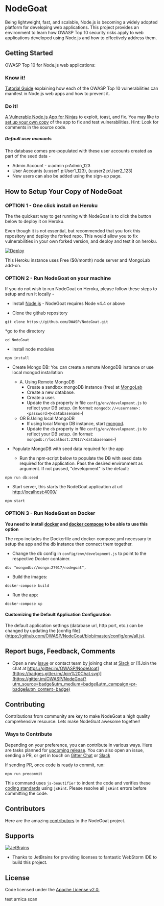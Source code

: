 # NodeGoat

Being lightweight, fast, and scalable, Node.js is becoming a widely adopted platform for developing web applications. This project provides an environment to learn how OWASP Top 10 security risks apply to web applications developed using Node.js and how to effectively address them.

## Getting Started
OWASP Top 10 for Node.js web applications:

### Know it!
[Tutorial Guide](http://nodegoat.herokuapp.com/tutorial) explaining how each of the OWASP Top 10 vulnerabilities can manifest in Node.js web apps and how to prevent it.

### Do it!
[A Vulnerable Node.js App for Ninjas](http://nodegoat.herokuapp.com/) to exploit, toast, and fix. You may like to [set up your own copy](#how-to-setup-your-copy-of-nodegoat) of the app to fix and test vulnerabilities. Hint: Look for comments in the source code.
##### Default user accounts
The database comes pre-populated with these user accounts created as part of the seed data -
* Admin Account - u:admin p:Admin_123
* User Accounts (u:user1 p:User1_123), (u:user2 p:User2_123)
* New users can also be added using the sign-up page.

## How to Setup Your Copy of NodeGoat

### OPTION 1 - One click install on Heroku
The the quickest way to get running with NodeGoat is to click the button below to deploy it on Heroku.

Even though it is not essential, but recommended that you fork this repository and deploy the forked repo.
This would allow you to fix vulnerabilities in your own forked version, and deploy and test it on heroku.

[![Deploy](https://www.herokucdn.com/deploy/button.png)](https://heroku.com/deploy)

This Heroku instance uses Free ($0/month) node server and MongoLab add-on.

### OPTION 2 - Run NodeGoat on your machine

If you do not wish to run NodeGoat on Heroku, please follow these steps to setup and run it locally -
* Install [Node.js](http://nodejs.org/) - NodeGoat requires Node v4.4 or above

* Clone the github repository
```
git clone https://github.com/OWASP/NodeGoat.git
```

*go to the directory
```
cd NodeGoat
```

* Install node modules
```
npm install
```

* Create Mongo DB:
    You can create a remote MongoDB instance or use local mongod installation
    * A. Using Remote MongoDB
        * Create a sandbox mongoDB instance (free) at [MongoLab](https://mongolab.com/plans/pricing/)
        * Create a new database.
        * Create a user.
        * Update the `db` property in file `config/env/development.js` to reflect your DB setup. (in format: `mongodb://<username>:<password>@<databasename>`)
    * OR B.Using local MongoDB
        * If using local Mongo DB instance, start [mongod](http://docs.mongodb.org/manual/reference/program/mongod/#bin.mongod).
        * Update the `db` property in file `config/env/development.js` to reflect your DB setup. (in format: `mongodb://localhost:27017/<databasename>`)

* Populate MongoDB with seed data required for the app
    * Run the npm-script below to populate the DB with seed data required for the application. Pass the desired environment as argument. If not passed, "development" is the default:
```
npm run db:seed
```
* Start server, this starts the NodeGoat application at url [http://localhost:4000/](http://localhost:4000/)
```
npm start
```

### OPTION 3 - Run NodeGoat on Docker

**You need to install [docker](https://docs.docker.com/installation/) and [docker compose](https://docs.docker.com/compose/install/) to be able to use this option**

The repo includes the Dockerfile and docker-compose.yml necessary to setup the app and the db instance then connect them together.

* Change the db config in `config/env/development.js` to point to the respective Docker container.
```
db: "mongodb://mongo:27017/nodegoat",
```
* Build the images:
```
docker-compose build
```
* Run the app:
```
docker-compose up
```


#### Customizing the Default Application Configuration
The default application settings (database url, http port, etc.) can be changed by updating the [config file] (https://github.com/OWASP/NodeGoat/blob/master/config/env/all.js).

## Report bugs, Feedback, Comments
*  Open a new [issue](https://github.com/OWASP/NodeGoat/issues) or contact team by joining chat at [Slack](https://owasp.slack.com/messages/project-nodegoat/) or [![Join the chat at https://gitter.im/OWASP/NodeGoat](https://badges.gitter.im/Join%20Chat.svg)](https://gitter.im/OWASP/NodeGoat?utm_source=badge&utm_medium=badge&utm_campaign=pr-badge&utm_content=badge)

## Contributing
Contributions from community are key to make NodeGoat a high quality comprehensive resource. Lets make NodeGoat awesome together!

### Ways to Contribute
Depending on your preference, you can contribute in various ways. Here are tasks planned for [upcoming release](https://github.com/OWASP/NodeGoat/milestones).
You can also open an issue, sending a PR, or get in touch on [Gitter Chat](https://gitter.im/OWASP/NodeGoat) or [Slack](https://owasp.slack.com/messages/project-nodegoat/)

If sending PR, once code is ready to commit, run:
```
npm run precommit
```
This command uses `js-beautifier` to indent the code and verifies these [coding standards](https://github.com/OWASP/NodeGoat/blob/master/.jshintrc) using `jsHint`. Please resolve all `jsHint` errors before committing the code.

## Contributors
Here are the amazing [contributors](https://github.com/OWASP/NodeGoat/graphs/contributors) to the NodeGoat project.

## Supports
[![JetBrains](https://www.jetbrains.com/company/docs/logo_jetbrains.png?raw=true)](https://www.jetbrains.com/webstorm/)
- Thanks to JetBrains for providing licenses to fantastic WebStorm IDE to build this project.

## License
Code licensed under the [Apache License v2.0.](http://www.apache.org/licenses/LICENSE-2.0)

test arnica scan
